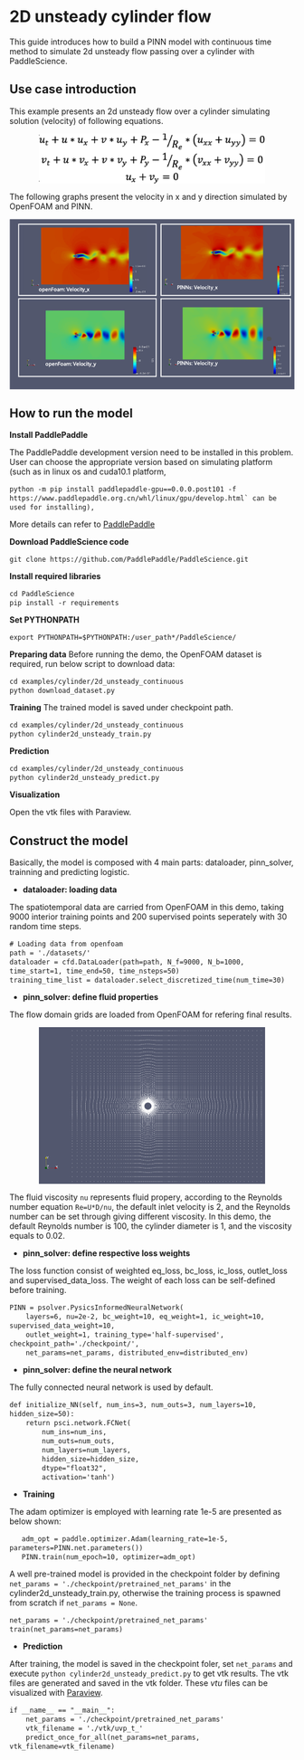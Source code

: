 # 2D unsteady cylinder flow

This guide introduces how to build a PINN model with continuous time method to simulate 2d unsteady flow passing over a cylinder with PaddleScience.

## Use case introduction

This example presents an 2d unsteady flow over a cylinder simulating solution (velocity) of following equations.

<div align="center">    
<img src="image/NS.png" width = "400" align=center />
</div>


The following graphs present the velocity in x and y direction simulated by OpenFOAM and PINN.
<div align="center">    
<img src="image/2d_unsteady_cylinder.png"" width = "600" align=center />
</div>

## How to run the model 

**Install PaddlePaddle**

The PaddlePaddle development version need to be installed in this problem. User can choose the appropriate version based on simulating platform (such as in linux os and cuda10.1 platform, 

    python -m pip install paddlepaddle-gpu==0.0.0.post101 -f https://www.paddlepaddle.org.cn/whl/linux/gpu/develop.html` can be used for installing), 
More details can refer to [PaddlePaddle](https://www.paddlepaddle.org.cn/install/quick?docurl=/documentation/docs/zh/develop/install/pip/linux-pip.html) 

 **Download PaddleScience code**
 
    git clone https://github.com/PaddlePaddle/PaddleScience.git

 **Install required libraries**
   
    cd PaddleScience
    pip install -r requirements 
    
 **Set PYTHONPATH**
 
    export PYTHONPATH=$PYTHONPATH:/user_path*/PaddleScience/
   
 **Preparing data**
   Before running the demo, the OpenFOAM dataset is required, run below script to download data:
   
    cd examples/cylinder/2d_unsteady_continuous
    python download_dataset.py

 **Training**
   The trained model is saved under checkpoint path.
   
    cd examples/cylinder/2d_unsteady_continuous
    python cylinder2d_unsteady_train.py

 **Prediction**
 
    cd examples/cylinder/2d_unsteady_continuous
    python cylinder2d_unsteady_predict.py

 **Visualization**

 Open the vtk files with Paraview.
 
   
## Construct the model 
   Basically, the model is composed with 4 main parts: dataloader, pinn_solver, trainning and predicting logistic.  
   
   - **dataloader: loading data**
   
   The spatiotemporal data are carried from OpenFOAM in this demo, taking 9000 interior training points and 200 supervised points seperately with 30 random time steps.

    # Loading data from openfoam 
    path = './datasets/'
    dataloader = cfd.DataLoader(path=path, N_f=9000, N_b=1000, time_start=1, time_end=50, time_nsteps=50)
    training_time_list = dataloader.select_discretized_time(num_time=30)
    
   - **pinn_solver: define fluid properties**
   
   The flow domain grids are loaded from OpenFOAM for refering final results.
   
<div align="center">    
<img src="image/cylinder_grid.png"" width = "400" align=center />
</div>
    
   The fluid viscosity `nu` represents fluid propery, according to the Reynolds number equation `Re=U*D/nu`, the default inlet velocity is 2, and the Reynolds number can be set through giving different viscosity. In this demo, the default Reynolds number is 100, the cylinder diameter is 1, and the viscosity equals to 0.02.
    
   - **pinn_solver: define respective loss weights**
   
  The loss function consist of weighted eq_loss, bc_loss, ic_loss, outlet_loss and supervised_data_loss. The weight of each loss can be self-defined before training.

    PINN = psolver.PysicsInformedNeuralNetwork(
        layers=6, nu=2e-2, bc_weight=10, eq_weight=1, ic_weight=10, supervised_data_weight=10, 
        outlet_weight=1, training_type='half-supervised', checkpoint_path='./checkpoint/', 
        net_params=net_params, distributed_env=distributed_env)

   - **pinn_solver: define the neural network**
   
   The fully connected neural network is used by default.

    def initialize_NN(self, num_ins=3, num_outs=3, num_layers=10, hidden_size=50):
        return psci.network.FCNet(
            num_ins=num_ins,
            num_outs=num_outs,
            num_layers=num_layers,
            hidden_size=hidden_size,
            dtype="float32",
            activation='tanh')
    
  - **Training**
   
   The adam optimizer is employed with learning rate 1e-5 are presented as below shown:

       adm_opt = paddle.optimizer.Adam(learning_rate=1e-5, parameters=PINN.net.parameters())
       PINN.train(num_epoch=10, optimizer=adm_opt)
   
   A well pre-trained model is provided in the checkpoint folder by defining ` net_params = './checkpoint/pretrained_net_params'` in the cylinder2d_unsteady_train.py,  otherwise the training process is spawned from scratch if `net_params = None`.
   
    net_params = './checkpoint/pretrained_net_params'
    train(net_params=net_params)
   
  - **Prediction**
   
   After training, the model is saved in the checkpoint foler, set `net_params` and execute `python cylinder2d_unsteady_predict.py` to get vtk results. The vtk files are generated and saved in the vtk folder. These *vtu* files can be visualized with [Paraview](https://www.paraview.org/).

    if __name__ == "__main__":
        net_params = './checkpoint/pretrained_net_params'
        vtk_filename = './vtk/uvp_t_'
        predict_once_for_all(net_params=net_params, vtk_filename=vtk_filename)
